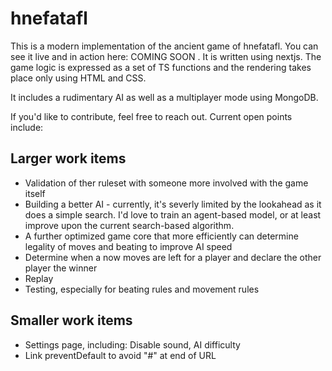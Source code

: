 # hnefatafl

This is a modern implementation of the ancient game of hnefatafl. You can see it live and in action here: COMING SOON . It is written using nextjs. The game logic is expressed as a set of TS functions and the rendering takes place only using HTML and CSS.

It includes a rudimentary AI as well as a multiplayer mode using MongoDB.

If you'd like to contribute, feel free to reach out. Current open points include:

## Larger work items
 - Validation of ther ruleset with someone more involved with the game itself 
 - Building a better AI - currently, it's severly limited by the lookahead as it does a simple search. I'd love to train an agent-based model, or at least improve upon the current search-based algorithm.
 - A further optimized game core that more efficiently can determine legality of moves and beating to improve AI speed
 - Determine when a now moves are left for a player and declare the other player the winner
 - Replay
 - Testing, especially for beating rules and movement rules

## Smaller work items
 - Settings page, including: Disable sound, AI difficulty
 - Link preventDefault to avoid "#" at end of URL